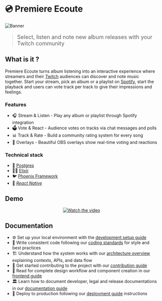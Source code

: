 # 💿 Premiere Ecoute

![Banner](https://images.unsplash.com/photo-1727797216812-a0478ec92b64?ixlib=rb-4.1.0&q=85&fm=jpg&crop=center&cs=srgb&w=1200&h=300&fit=crop)

> <p style="font-size: 18px">Select, listen and note new album releases with your Twitch community</p>

## What is it ?

Premiere Ecoute turns album listening into an interactive experience where streamers and their [Twitch](https://www.twitch.tv) audiences can discover and note music together. Start your stream, pick an album or a playlist on [Spotify](https://open.spotify.com/), start the playback and users can vote track per track to give their impressions and feelings.

### Features

- 🎧 Stream & Listen - Play any album or playlist through Spotify integration
- 🗳️ Vote & React - Audience votes on tracks via chat messages and polls
- 📊 Track & Rate - Build a community rating system for every song
- 🎨 Overlays - Beautiful OBS overlays show real-time voting and reactions

### Technical stack

- 🐘 [Postgres](https://www.postgresql.org/)
- 🧙‍♂️ [Elixir](https://elixir-lang.org/)
- 🐦 [Phoenix Framework](https://www.phoenixframework.org/)
- 📱 [_React Native_](https://reactnative.dev/)

## Demo

<p align="center">
  <a href="https://youtu.be/nTQUwghvy5Q">
    <img src="https://img.youtube.com/vi/RecB_ZMGjFE/hqdefault.jpg" alt="Watch the video">
  </a>
</p>

## Documentation

- ⚙️ Set up your local environment with the [development setup guide](docs/guides/development.md)
- 📝 Write consistent code following our [coding standards](docs/coding_standards.md) for style and best practices
- 🏗️ Understand how the system works with our [architecture overview](docs/architecture.md) explaining contexts, APIs, and data flow
- 🤝 Get started contributing to the project with our [contribution guide](docs/guides/contributing.md)
- 🎨 Read for complete design workflow and component creation in our [frontend guide](docs/guides/frontend.md)
- 🏛️ Learn how to document developer, legal and release documentations in our [documentation guide](docs/guides/documentation.md)
- 🚀 Deploy to production following our [deployment guide](docs/guides/deployment.md) instructions